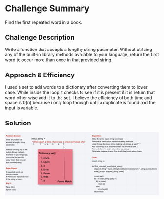 # Challenge Summary

Find the first repeated word in a book.

## Challenge Description

Write a function that accepts a lengthy string parameter.
Without utilizing any of the built-in library methods available to your language, return the first word to occur more than once in that provided string.

## Approach & Efficiency

I used a set to add words to a dictionary after converting them to lower case.
While inside the loop it checks to see if it is present if it is return that word other wise add it to the set.
I believe the efficiency of both time and space is 0(n) because i only loop through until a duplicate is found and the input is variable.

## Solution

![Reapeated Word](../../assets/Repeated-word.png)
